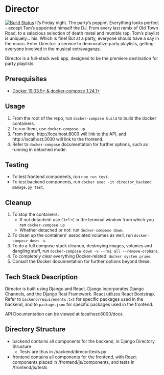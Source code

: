 # Director
[![Build Status](https://travis-ci.org/CS130-W20/team-B1.svg?branch=master)](https://travis-ci.org/CS130-W20/team-B1)
It’s Friday night. The party’s poppin’. Everything looks perfect - except Tom’s appointed himself the DJ. From every last remix of Old Town Road, to a salacious selection of death metal and mumble rap, Tom’s playlist is uniquely… his. Which is fine! But at a party, everyone should have a say in the music. Enter Director: a service to democratize party playlists, getting everyone involved in the musical extravaganza.

Director is a full-stack web app, designed to be the premiere destination for party playlists.

## Prerequisites

 - [Docker 19.03.5+ & docker-compose 1.24.1+](https://docs.docker.com/compose/install/)

## Usage

1.  From the root of the repo, run `docker-compose build` to build the docker containers.
2. To run them, use `docker-compose up`.
2. From there, http://localhost:8000 will link to the API, and http://localhost:3000 will link to the frontend.
4. Refer to `docker-compose` documentation for further options, such as running in detached mode.

## Testing

-  To test frontend components, run `npm run test`.
-  To test backend components, run `docker exec -it director_backend manage.py test`.

## Cleanup

1.  To stop the containers:
    - If not detached: use `Ctrl+C` in the terminal window from which you ran `docker-compose up`
    - Whether detached or not: run `docker-compose down`.
2. To clean up the containers' associated volumes as well, run `docker-compose down -v`.
3. To do a full compose stack cleanup, destroying images, volumes and dangling stuff, run `docker-compose down -v --rmi all --remove-orphans`.
4. To completely clear everything Docker-related: `docker system prune`.
5. Consult the Docker documentation for further options beyond these.

## Tech Stack Description

Director is built using Django and React. Django incorporates Django Channels, and the Django Rest Framework. React utilizes React Bootstrap. Refer to `backend/requirements.txt` for specific packages used in the backend, and to `package.json` for specific packages used in the frontend.

API Documentation can be viewed at localhost:8000/docs.

## Directory Structure
- backend contains all components for the backend, in Django Directory Structure
    - Tests are thus in /backend/direcor/tests.py
- frontend contains all components for the frontend, with React components placed in /frontend/js/components, and tests in /frontend/js/tests
